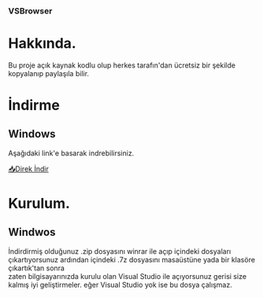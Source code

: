 ### VSBrowser

# Hakkında.

Bu proje açık kaynak kodlu olup herkes tarafın'dan ücretsiz bir şekilde kopyalanıp paylaşıla bilir.

# İndirme

## Windows

Aşağıdaki link'e basarak indrebilirsiniz.

[📥Direk İndir](https://github.com/ofturkey0/vsbrowser/archive/refs/heads/main.zip)

# Kurulum.

## Windwos

İndirdirmiş olduğunuz .zip dosyasını winrar ile açıp içindeki dosyaları çıkartıyorsunuz ardından içindeki .7z dosyasını masaüstüne yada bir klasöre çıkartık'tan sonra 
<br>
zaten bilgisayarınızda kurulu olan Visual Studio ile açıyorsunuz gerisi size kalmış iyi geliştirmeler. eğer Visual Studio yok ise bu dosya çalışmaz.
